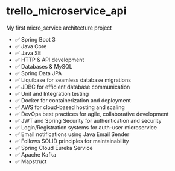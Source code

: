 # trello_microservice_api
My first micro_service  architecture project

- ✅ Spring Boot 3
- ✅ Java Core
- ✅ Java SE
- ✅ HTTP & API development
- ✅ Databases & MySQL
- ✅ Spring Data JPA
- ✅ Liquibase for seamless database migrations
- ✅ JDBC for efficient database communication
- ✅ Unit and Integration testing
- ✅ Docker for containerization and deployment
- ✅ AWS for cloud-based hosting and scaling
- ✅ DevOps best practices for agile, collaborative development
- ✅ JWT and Spring Security for authentication and security
- ✅ Login/Registration systems for auth-user microservice
- ✅ Email notifications using Java Email Sender
- ✅ Follows SOLID principles for maintainability
- ✅ Spring Cloud Eureka Service
- ✅ Apache Kafka
- ✅ Mapstruct
